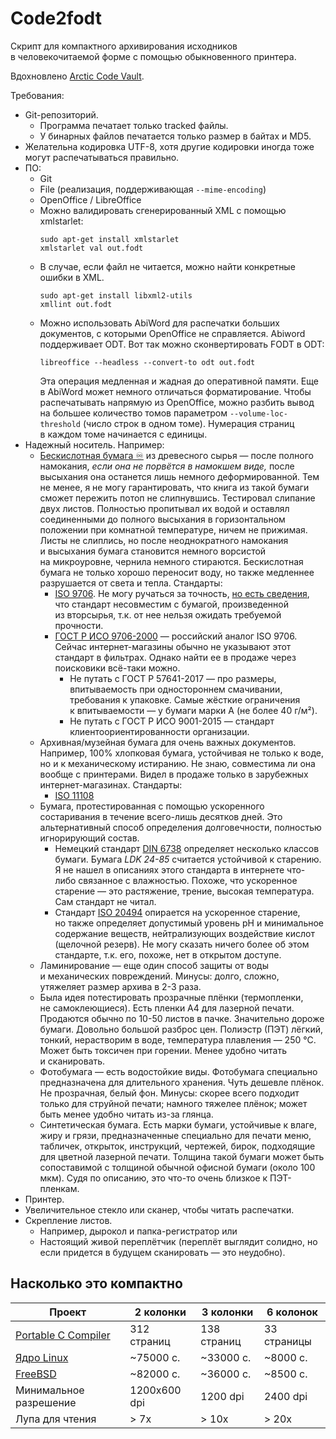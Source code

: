 # Code2fodt

Скрипт для компактного архивирования исходников
в&nbsp;человекочитаемой форме
с&nbsp;помощью обыкновенного принтера.

Вдохновлено [Arctic Code Vault](https://archiveprogram.github.com/arctic-vault/).

Требования:

* Git-репозиторий.
  * Программа печатает только tracked файлы.
  * У&nbsp;бинарных файлов печатается только размер в&nbsp;байтах и&nbsp;MD5.
* Желательна кодировка UTF-8, хотя другие кодировки иногда тоже могут распечатываться правильно.
* ПО:
  * Git
  * File (реализация, поддерживающая `--mime-encoding`)
  * OpenOffice / LibreOffice
  * Можно валидировать сгенерированный XML с&nbsp;помощью xmlstarlet:
    ```
    sudo apt-get install xmlstarlet
    xmlstarlet val out.fodt
    ```
  * В случае, если файл не&nbsp;читается, можно найти конкретные ошибки в&nbsp;XML.
    ```
    sudo apt-get install libxml2-utils
    xmllint out.fodt
    ```
  * Можно использовать AbiWord для распечатки больших документов,
    с&nbsp;которыми OpenOffice не&nbsp;справляется.
    Abiword поддерживает ODT. Вот так можно сконвертировать FODT в ODT:
    ```
    libreoffice --headless --convert-to odt out.fodt
    ```
    Эта операция медленная и&nbsp;жадная до&nbsp;оперативной памяти.
    Еще в&nbsp;AbiWord может немного отличаться форматирование.
    Чтобы распечатывать напрямую из&nbsp;OpenOffice, можно
    разбить вывод на&nbsp;большее количество томов параметром `--volume-loc-threshold`
    (число строк в&nbsp;одном томе).
    Нумерация страниц в&nbsp;каждом томе начинается с&nbsp;единицы.
* Надежный носитель. Например:
  * [Бескислотная бумага ♾](https://en.wikipedia.org/wiki/Acid-free_paper) из&nbsp;древесного сырья&nbsp;—
  после полного намокания,
  *если она не&nbsp;порвётся в&nbsp;намокшем виде,*
  после высыхания она останется лишь немного деформированной.
  Тем не&nbsp;менее, я&nbsp;не&nbsp;могу гарантировать, что
  книга из&nbsp;такой бумаги сможет пережить потоп не&nbsp;слипнувшись.
  Тестировал слипание двух листов.
  Полностью пропитывал их водой и&nbsp;оставлял соединенными до&nbsp;полного высыхания
  в&nbsp;горизонтальном положении при комнатной температуре, ничем не&nbsp;прижимая.
  Листы не&nbsp;слиплись, но после неоднократного намокания и&nbsp;высыхания
  бумага становится немного ворсистой на&nbsp;микроуровне, чернила немного стираются. 
  Бескислотная бумага не&nbsp;только хорошо переносит воду, но также
  медленнее разрушается от&nbsp;света и&nbsp;тепла.
  Стандарты:
    * [ISO 9706](https://www.iso.org/standard/17562.html).
      Не&nbsp;могу ручаться за&nbsp;точность,
      [но&nbsp;есть сведения](https://www.klug-conservation.com/medien/Wissen/Wissens_Folder/wissen8_blauer_engel_en.pdf), что стандарт несовместим
      с&nbsp;бумагой, произведенной из&nbsp;вторсырья, т.к.
      от&nbsp;нее нельзя ожидать требуемой прочности.
    * [ГОСТ Р ИСО 9706-2000](https://internet-law.ru/gosts/gost/10997/) —
    российский аналог ISO&nbsp;9706.
    Сейчас интернет-магазины обычно не&nbsp;указывают этот стандарт в&nbsp;фильтрах.
    Однако найти ее в&nbsp;продаже через поисковики всё-таки можно. 
      * Не&nbsp;путать с&nbsp;ГОСТ&nbsp;Р&nbsp;57641-2017&nbsp;— про размеры,
        впитываемость при одностороннем смачивании, требования к&nbsp;упаковке.
        Самые жёсткие ограничения к&nbsp;впитываемости&nbsp;—
        у&nbsp;бумаги марки&nbsp;А (не&nbsp;более 40&nbsp;г/м²).
      * Не&nbsp;путать с&nbsp;ГОСТ&nbsp;Р&nbsp;ИСО 9001-2015&nbsp;—
        стандарт клиентоориентированности организации.
  * Архивная/музейная бумага для очень важных документов.
  Например, 100% хлопковая бумага, устойчивая не&nbsp;только к&nbsp;воде, но и к&nbsp;механическому истиранию.
  Не&nbsp;знаю, совместима&nbsp;ли она вообще с&nbsp;принтерами.
  Видел в&nbsp;продаже только в&nbsp;зарубежных интернет-магазинах.
  Стандарты:
    * [ISO 11108](https://www.iso.org/standard/1708.html)
  * Бумага, протестированная с&nbsp;помощью ускоренного состаривания
  в&nbsp;течение всего-лишь десятков дней.
  Это альтернативный способ определения долговечности, полностью игнорирующий
  состав.
    * Немецкий стандарт [DIN 6738](https://blog.stp.de/archive-herausforderung-fuer-papier/)
      определяет несколько классов бумаги. Бумага *LDK&nbsp;24-85* считается устойчивой к&nbsp;старению.
      Я&nbsp;не&nbsp;нашел в&nbsp;описаниях этого стандарта в&nbsp;интернете что-либо связанное с&nbsp;влажностью.
      Похоже, что ускоренное старение&nbsp;— это растяжение, трение, высокая температура.
      Сам стандарт не&nbsp;читал.
    * Стандарт [ISO 20494](https://www.iso.org/standard/68211.html) опирается на&nbsp;ускоренное старение,
      но&nbsp;также определяет допустимый уровень pH
      и&nbsp;минимальное содержание веществ, нейтрализующих воздействие кислот (щелочной резерв).
      Не&nbsp;могу сказать ничего более об&nbsp;этом стандарте,
      т.к. его, похоже, нет в&nbsp;открытом доступе.
  * Ламинирование&nbsp;— еще один способ защиты от&nbsp;воды и&nbsp;механических повреждений.
  Минусы: долго, сложно, утяжеляет размер архива в 2-3 раза.
  * Была идея потестировать прозрачные плёнки (термопленки, не&nbsp;самоклеющиеся).
  Есть пленки A4 для лазерной печати.
  Продаются обычно по 10-50 листов в пачке.
  Значительно дороже бумаги. Довольно большой разброс цен.
  Полиэстр (ПЭТ) лёгкий, тонкий, нерастворим в воде,
  температура плавления&nbsp;— 250&nbsp;°C.
  Может быть токсичен при горении. Менее удобно читать и&nbsp;сканировать.
  * Фотобумага&nbsp;— есть водостойкие виды.
    Фотобумага специально предназначена для длительного хранения.
    Чуть дешевле плёнок. Не прозрачная, белый фон.
    Минусы: скорее всего подходит только для струйной печати;
    намного тяжелее плёнок; может быть менее удобно читать из-за глянца.
  * Синтетическая бумага. Есть марки бумаги, устойчивые к&nbsp;влаге, жиру и&nbsp;грязи,
    предназначенные специально для печати меню, табличек, открыток,
    инструкций, чертежей, бирок, подходящие для цветной лазерной печати.
    Толщина такой бумаги может быть сопоставимой
    с&nbsp;толщиной обычной офисной бумаги (около 100 мкм).
    Судя по&nbsp;описанию, это что-то очень близкое к&nbsp;ПЭТ-пленкам.
* Принтер.
* Увеличительное стекло или сканер, чтобы читать распечатки.
* Скрепление листов.
  * Например, дырокол и папка-регистратор или
  * Настоящий живой переплётчик (переплёт выглядит солидно,
  но если придется в будущем сканировать&nbsp;— это неудобно).


## Насколько это компактно

| Проект                                                   | 2 колонки    | 3 колонки   | 6 колонок    |
| ---------------                                          | ------------ | ----------- | ------------ |
| [Portable C Compiler](https://github.com/OrangeTide/pcc) | 312 страниц  | 138 страниц | 33 страницы  |
| [Ядро Linux](https://github.com/torvalds/linux)          | ~75000 с.    | ~33000 с.   | ~8000 с.     |
| [FreeBSD](https://github.com/freebsd/freebsd-src.git)    | ~82000 с.    | ~36000 с.   | ~8500 с.     |
| Минимальное разрешение                                   | 1200х600 dpi | 1200 dpi    | 2400 dpi     |
| Лупа для чтения                                          | &gt; 7x      | &gt; 10x    | &gt; 20x     |
